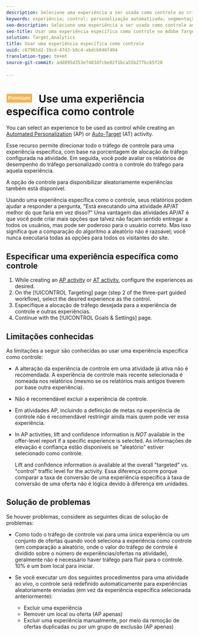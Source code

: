 ```yaml
---
description: Selecione uma experiência a ser usada como controle ao criar uma atividade de Personalização automatizada (AP) ou de Auto-alvo.
keywords: experiência; control; personalização automatizada; segmentação automática
seo-description: Selecione uma experiência a ser usada como controle ao criar uma atividade de Personalização automatizada (AP) ou de Auto-alvo no Adobe Target.
seo-title: Usar uma experiência específica como controle no Adobe Target
solution: Target,Analytics
title: Usar uma experiência específica como controle
uuid: c67901d2-19cd-47d3-b8c4-abdcb046f404
translation-type: tm+mt
source-git-commit: add895d353e7483dfcbe82f1bca55b277bc65f20

---
```



# ![PREMIUM](/help/assets/premium.png) Use uma experiência específica como controle

You can select an experience to be used as control while creating an [Automated Personalization](/help/c-activities/t-automated-personalization/automated-personalization.md) (AP) or [Auto-Target](/help/c-activities/auto-target-to-optimize.md) (AT) activity.

Esse recurso permite direcionar todo o tráfego de controle para uma experiência específica, com base na porcentagem de alocação de tráfego configurada na atividade. Em seguida, você pode avaliar os relatórios de desempenho do tráfego personalizado contra o controle do tráfego para aquela experiência.

A opção de controle para disponibilizar aleatoriamente experiências também está disponível.

Usando uma experiência específica como o controle, seus relatórios podem ajudar a responder a pergunta, &quot;Está executando uma atividade AP/AT melhor do que faria em vez disso?&quot; Uma vantagem das atividades AP/AT é que você pode criar mais opções que talvez não façam sentido entregar a todos os usuários, mas pode ser poderoso para o usuário correto. Mas isso significa que a comparação do algoritmo a aleatório não é razoável; você nunca executaria todas as opções para todos os visitantes do site.

## Especificar uma experiência específica como controle

1. While creating an [AP activity](/help/c-activities/t-automated-personalization/create-ap-activity.md) or [AT activity](/help/c-activities/t-test-ab/t-test-create-ab/ab-audience.md), configure the experiences as desired.
1. On the [!UICONTROL Targeting] page (step 2 of the three-part guided workflow), select the desired experience as the control.
1. Especifique a alocação de tráfego desejada para a experiência de controle e outras experiências.
1. Continue with the [!UICONTROL Goals &amp; Settings] page.

## Limitações conhecidas

As limitações a seguir são conhecidas ao usar uma experiência específica como controle:

* A alteração da experiência de controle em uma atividade já ativa não é recomendada. A experiência de controle mais recente selecionada é nomeada nos relatórios (mesmo se os relatórios mais antigos tiverem por base outra experiência).
* Não é recomendável excluir a experiência de controle.
* Em atividades AP, incluindo a definição de metas na experiência de controle não é recomendável restringir ainda mais quem pode ver essa experiência.
* In AP activities, lift and confidence information is *NOT* available in the offer-level report if a specific experience is selected. As informações de elevação e confiança estão disponíveis se &quot;aleatório&quot; estiver selecionado como controle.

   Lift and confidence information *is* available at the overall &quot;targeted&quot; vs. &quot;control&quot; traffic level for the activity. Essa diferença ocorre porque comparar a taxa de conversão de uma experiência específica à taxa de conversão de uma oferta não é lógica devido à diferença em unidades.

## Solução de problemas

Se houver problemas, considere as seguintes dicas de solução de problemas:

* Como todo o tráfego de controle vai para uma única experiência ou um conjunto de ofertas quando você seleciona a experiência como controle (em comparação a aleatório, onde o valor do tráfego de controle é dividido sobre o número de experiências/ofertas na atividade), geralmente não é necessário haver tráfego para fluir para o controle. 10% é um bom local para iniciar.
* Se você executar um dos seguintes procedimentos para uma atividade ao vivo, o controle será redefinido automaticamente para experiências aleatoriamente enviadas (em vez da experiência específica selecionada anteriormente):

   * Excluir uma experiência
   * Remover um local ou oferta (AP apenas)
   * Excluir uma experiência manualmente, por meio da remoção de ofertas duplicadas ou por um grupo de exclusão (AP apenas)

